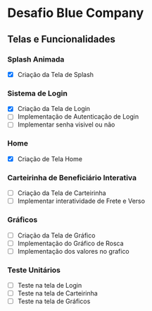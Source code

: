 # Desafio Blue Company

## Telas e Funcionalidades

### Splash Animada
- [X] Criação da Tela de Splash

### Sistema de Login
- [X] Criação da Tela de Login
- [ ] Implementação de Autenticação de Login
- [ ] Implementar senha visivel ou não

### Home
- [X] Criação de Tela Home

### Carteirinha de Beneficiário Interativa
- [ ] Criação da Tela de Carteirinha
- [ ] Implementar interatividade de Frete e Verso

### Gráficos
- [ ] Criação da Tela de Gráfico
- [ ] Implementação do Gráfico de Rosca
- [ ] Implementação dos valores no grafico

### Teste Unitários
- [ ] Teste na tela de Login
- [ ] Teste na tela de Carteirinha
- [ ] Teste na tela de Gráficos
